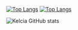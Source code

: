 [![Top Langs](https://github-readme-stats.vercel.app/api/top-langs/?username=Kelcia253&layout=demo&theme=ocean_dark&langs_count=7)](https://github.com/anuraghazra/github-readme-stats)                        [![Top Langs](https://github-readme-stats.vercel.app/api/top-langs/?username=Kelcia253&layout=compact&theme=ocean_dark&langs_count=10)](https://github.com/anuraghazra/github-readme-stats)

![Kelcia GitHub stats](https://github-readme-stats.vercel.app/api?username=Kelcia253&show_icons=true&theme=ocean_dark)
